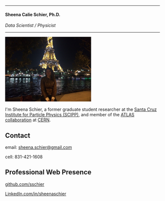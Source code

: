 
___
#### Sheena Calie Schier, Ph.D.

*Data Scientist / Physicist*

--------------------------------------------------------------------------------
<img class="floatright" src="imgages/IMG_3005.jpg" width="280" alt="Me in Paris, Nov 2015" title="Me in Paris, Nov 2015" />

I'm Sheena Schier, a former graduate student researcher at the [Santa Cruz Institute for Particle Physics (SCIPP)](http://scipp.ucsc.edu/),
and member of the [ATLAS collaboration](https://atlas.cern/) at [CERN](http://home.cern/).

## Contact

email: sheena.schier@gmail.com

cell: 831-421-1608

## Professional Web Presence

[github.com/sschier](https://github.com/sschier)

[LinkedIn.com/in/sheenaschier](https://www.linkedin.com/in/sheena-schier-48b83237/)
